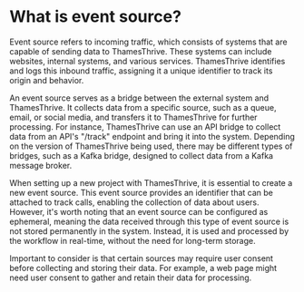 # What is event source?

Event source refers to incoming traffic, which consists of systems that are capable of
sending data to ThamesThrive. These systems can include websites, internal systems, and various services. ThamesThrive
identifies and logs this inbound traffic, assigning it a unique identifier to track its origin and behavior.

An event source serves as a bridge between the external system and ThamesThrive. It collects data from a specific source,
such as a queue, email, or social media, and transfers it to ThamesThrive for further processing. For instance, ThamesThrive can
use an API bridge to collect data from an API's "/track" endpoint and bring it into the system. Depending on the version
of ThamesThrive being used, there may be different types of bridges, such as a Kafka bridge, designed to collect data from a
Kafka message broker.

When setting up a new project with ThamesThrive, it is essential to create a new event source. This event source provides an
identifier that can be attached to track calls, enabling the collection of data about users. However, it's worth noting
that an event source can be configured as ephemeral, meaning the data received through this type of event source is not
stored permanently in the system. Instead, it is used and processed by the workflow in real-time, without the need for
long-term storage.

Important to consider is that certain sources may require user consent before collecting and storing their data. For
example, a web page might need user consent to gather and retain their data for processing.

